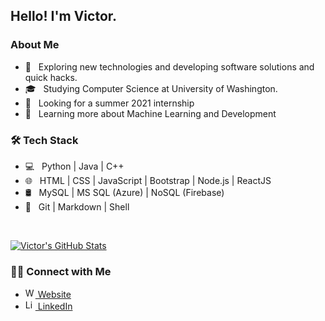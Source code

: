 <h2> Hello! I'm Victor.</h2>

<h3> About Me </h3>

- 🤔 &nbsp; Exploring new technologies and developing software solutions and quick hacks.
- 🎓 &nbsp; Studying Computer Science at University of Washington.
- 💼 &nbsp; Looking for a summer 2021 internship
- 🌱 &nbsp; Learning more about Machine Learning and Development
<!-- ✍️ &nbsp; Pursuing Graphic Design and Blog Writing as hobbies/side hustles. -->

<h3>🛠 Tech Stack</h3>

- 💻 &nbsp; Python | Java | C++
- 🌐 &nbsp; HTML | CSS | JavaScript | Bootstrap | Node.js | ReactJS
- 🛢 &nbsp; MySQL | MS SQL (Azure) | NoSQL (Firebase)
- 🔧 &nbsp; Git | Markdown | Shell
<!-- 🖥 &nbsp; Illustrator| Photoshop | InDesign -->

<br/>

[![Victor's GitHub Stats](https://github-readme-stats.vercel.app/api?username=VictorShan&show_icons=true)](https://github.com/VictorShan)

<h3> 🤝🏻 Connect with Me </h3>


 - <a href="https://victorshan.github.io/"><img alt="Website" width="16px" src="https://cdn.jsdelivr.net/npm/simple-icons@3.10.0/icons/github.svg"> Website</a>
 - <a href="https://www.linkedin.com/in/victorshanvs/"><img alt="LinkedIn" width="16px" src="https://cdn.jsdelivr.net/npm/simple-icons@v3/icons/linkedin.svg"> LinkedIn</a>
 <!-- <a href="mailto:victorshanvs@gmail.com"><img alt="Email" width="16px" src="https://svgsilh.com/svg/33776.svg"> victorshanvs@gmail.com</a> -->


<!--
**VictorShan/VictorShan** is a ✨ _special_ ✨ repository because its `README.md` (this file) appears on your GitHub profile.

Here are some ideas to get you started:

- 🔭 I’m currently working on ...
- 🌱 I’m currently learning ...
- 👯 I’m looking to collaborate on ...
- 🤔 I’m looking for help with ...
- 💬 Ask me about ...
- 📫 How to reach me: ...
- 😄 Pronouns: ...
- ⚡ Fun fact: ...
-->
